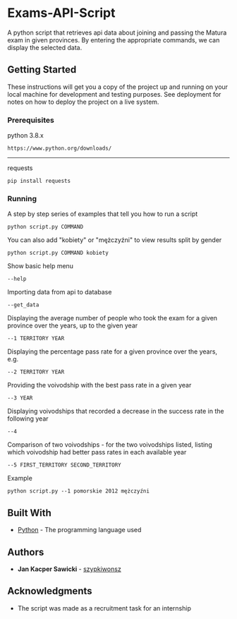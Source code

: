 # Exams-API-Script

A python script that retrieves api data about joining and passing the Matura exam in given provinces. By entering the appropriate commands, we can display the selected data.

## Getting Started

These instructions will get you a copy of the project up and running on your local machine for development and testing purposes. See deployment for notes on how to deploy the project on a live system.

### Prerequisites

python 3.8.x

```
https://www.python.org/downloads/
```
---
requests

```
pip install requests
```

### Running

A step by step series of examples that tell you how to run a script

```
python script.py COMMAND
```

You can also add "kobiety" or "mężczyźni" to view results split by gender

```
python script.py COMMAND kobiety
```

Show basic help menu

```
--help
```

Importing data from api to database

```
--get_data
```

Displaying the average number of people who took the exam for a given province over the years, up to the given year

```
--1 TERRITORY YEAR
```

Displaying the percentage pass rate for a given province over the years, e.g. 

```
--2 TERRITORY YEAR
```

Providing the voivodship with the best pass rate in a given year 

```
--3 YEAR
```

Displaying voivodships that recorded a decrease in the success rate in the following year

```
--4
```

Comparison of two voivodships - for the two voivodships listed, listing which voivodship had better pass rates in each available year

```
--5 FIRST_TERRITORY SECOND_TERRITORY
```

Example

```
python script.py --1 pomorskie 2012 mężczyźni
```

## Built With

* [Python](https://www.python.org/) - The programming language used

## Authors

* **Jan Kacper Sawicki** - [szypkiwonsz](https://github.com/szypkiwonsz)

## Acknowledgments

* The script was made as a recruitment task for an internship
